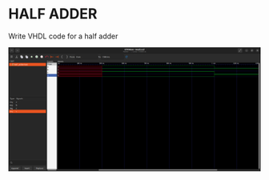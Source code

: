 <h1>HALF ADDER</h1>
<p>Write VHDL code for a half adder </p>
<img src="./half image.png" alt="Half adder using vhdl." />
